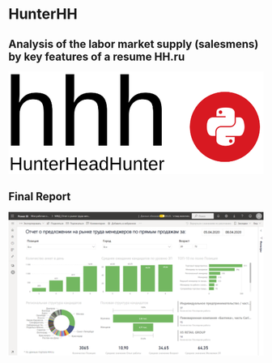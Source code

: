 # HunterHH
## Analysis of the labor market supply (salesmens) by key features of a resume HH.ru

![](/pics/hhh_logo.png)

## Final Report
![](/pics/report.png)
